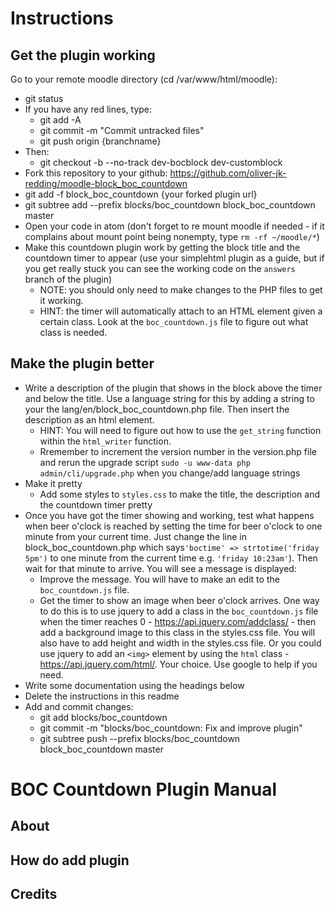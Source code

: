 # Instructions

## Get the plugin working

Go to your remote moodle directory (cd /var/www/html/moodle):
* git status
* If you have any red lines, type:
  * git add -A
  * git commit -m "Commit untracked files"
  * git push origin {branchname}
* Then:
  * git checkout -b --no-track dev-bocblock dev-customblock
* Fork this repository to your github: https://github.com/oliver-jk-redding/moodle-block_boc_countdown
* git add -f block_boc_countdown {your forked plugin url}
* git subtree add --prefix blocks/boc_countdown block_boc_countdown master
* Open your code in atom (don't forget to re mount moodle if needed - if it complains about mount point being nonempty, type `rm -rf ~/moodle/*`)
* Make this countdown plugin work by getting the block title and the countdown timer to appear (use your simplehtml plugin as a guide, but if you get really stuck you can see the working code on the `answers` branch of the plugin)
  * NOTE: you should only need to make changes to the PHP files to get it working.
  * HINT: the timer will automatically attach to an HTML element given a certain class. Look at the `boc_countdown.js` file to figure out what class is needed.

## Make the plugin better

* Write a description of the plugin that shows in the block above the timer and below the title. Use a language string for this by adding a string to your the lang/en/block_boc_countdown.php file. Then insert the description as an html element.
  * HINT: You will need to figure out how to use the `get_string` function within the `html_writer` function.
  * Rremember to increment the version number in the version.php file and rerun the upgrade script `sudo -u www-data php admin/cli/upgrade.php` when you change/add language strings
* Make it pretty
  * Add some styles to `styles.css` to make the title, the description and the countdown timer pretty
* Once you have got the timer showing and working, test what happens when beer o'clock is reached by setting the time for beer o'clock to one minute from your current time. Just change the line in block_boc_countdown.php which says`'boctime' => strtotime('friday 5pm')` to one minute from the current time e.g. `'friday 10:23am'`). Then wait for that minute to arrive. You will see a message is displayed:
  * Improve the message. You will have to make an edit to the `boc_countdown.js` file.
  * Get the timer to show an image when beer o'clock arrives. One way to do this is to use jquery to add a class in the `boc_countdown.js` file when the timer reaches 0 - https://api.jquery.com/addclass/ - then add a background image to this class in the styles.css file. You will also have to add height and width in the styles.css file. Or you could use jquery to add an `<img>` element by using the `html` class - https://api.jquery.com/html/. Your choice. Use google to help if you need.
* Write some documentation using the headings below
* Delete the instructions in this readme
* Add and commit changes:
  * git add blocks/boc_countdown
  * git commit -m "blocks/boc_countdown: Fix and improve plugin"
  * git subtree push --prefix blocks/boc_countdown block_boc_countdown master

# BOC Countdown Plugin Manual


## About


## How do add plugin


## Credits
